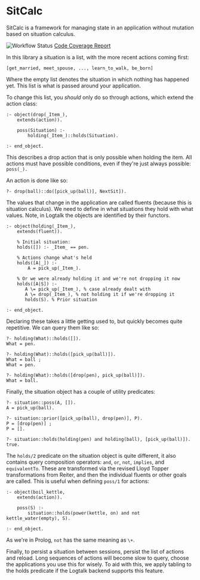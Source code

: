 # SitCalc


SitCalc is a framework for managing state in an application without
mutation based on situation calculus.

![Workflow Status](https://github.com/PaulBrownMagic/SitCalc/workflows/Workflow/badge.svg)
[Code Coverage Report](https://paulbrownmagic.github.io/SitCalc/coverage_report.html)

In this library a situation is a list, with the more recent actions
coming first:

```
[get_married, meet_spouse, ..., learn_to_walk, be_born]
```

Where the empty list denotes the situation in which nothing has happened
yet. This list is what is passed around your application.

To change this list, you *should* only do so through actions, which
extend the action class:

```
:- object(drop(_Item_),
    extends(action)).

    poss(Situation) :-
        holding(_Item_)::holds(Situation).

:- end_object.
```

This describes a drop action that is only possible when holding the
item. All actions must have possible conditions, even if they're just
always possible: `poss(_).`

An action is done like so:

```
?- drop(ball)::do([pick_up(ball)], NextSit]).
```

The values that change in the application are called fluents (because
this is situation calculus). We need to define in what situations they
hold with what values. Note, in Logtalk the objects are identified by
their functors.

```
:- object(holding(_Item_),
    extends(fluent)).

	% Initial situation:
	holds([]) :- _Item_ == pen.

	% Actions change what's held
	holds([A|_]) :-
	    A = pick_up(_Item_).

	% Or we were already holding it and we're not dropping it now
	holds([A|S]) :-
	   A \= pick_up(_Item_), % case already dealt with
	   A \= drop(_Item_), % not holding it if we're dropping it
	   holds(S). % Prior situation

:- end_object.
```

Declaring these takes a little getting used to, but quickly becomes
quite repetitive. We can query them like so:

```
?- holding(What)::holds([]).
What = pen.

?- holding(What)::holds([pick_up(ball)]).
What = ball ;
What = pen.

?- holding(What)::holds([drop(pen), pick_up(ball)]).
What = ball.
```

Finally, the situation object has a couple of utility predicates:

```
?- situation::poss(A, []).
A = pick_up(ball).

?- situation::prior([pick_up(ball), drop(pen)], P).
P = [drop(pen)] ;
P = [].

?- situation::holds(holding(pen) and holding(ball), [pick_up(ball)]).
true.
```

The `holds/2` predicate on the situation object is quite different, it
also contains query composition operators: `and`, `or`, `not`,
`implies`, and `equivalentTo`. These are transformed via the revised
Lloyd Topper transformations from Reiter, and then the individual
fluents or other goals are called. This is useful when defining `poss/1`
for actions:

```
:- object(boil_kettle,
    extends(action)).

	poss(S) :-
	    situation::holds(power(kettle, on) and not kettle_water(empty), S).

:- end_object.
```

As we're in Prolog, `not` has the same meaning as `\+`.

Finally, to persist a situation between sessions, persist the list of
actions and reload. Long sequences of actions will become slow to query,
choose the applications you use this for wisely. To aid with this, we
apply tabling to the holds predicate if the Logtalk backend supports
this feature.
